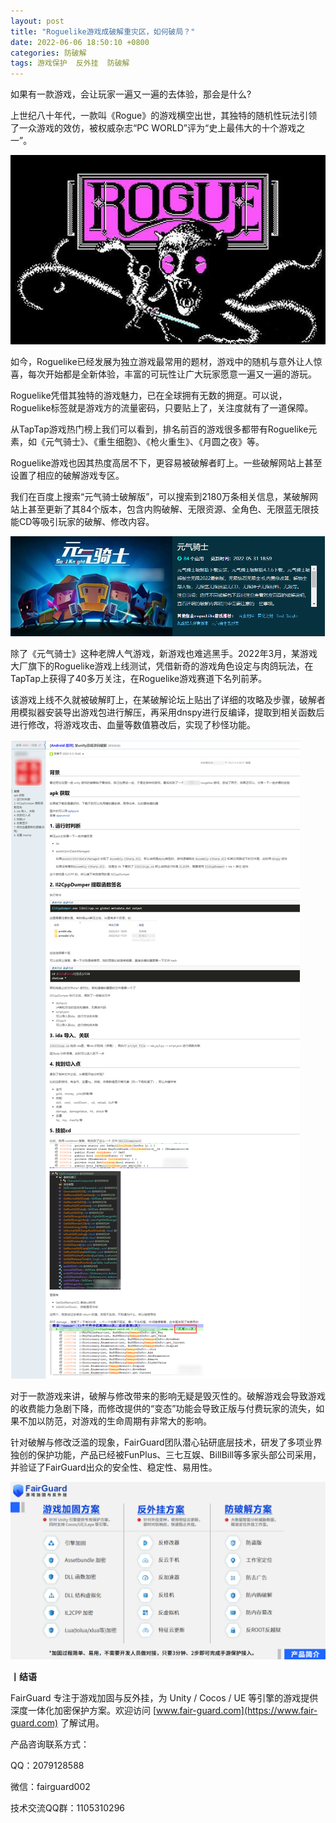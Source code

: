 ```yaml
---
layout: post
title: "Roguelike游戏成破解重灾区，如何破局？"
date: 2022-06-06 18:50:10 +0800
categories: 防破解
tags: 游戏保护  反外挂  防破解
---
```


如果有一款游戏，会让玩家一遍又一遍的去体验，那会是什么?<!-- more -->  

上世纪八十年代，一款叫《Rogue》的游戏横空出世，其独特的随机性玩法引领了一众游戏的效仿，被权威杂志“PC WORLD”评为“史上最伟大的十个游戏之一”。  

![315_21](/assets/res/202103/肉鸽.jpg)  

如今，Roguelike已经发展为独立游戏最常用的题材，游戏中的随机与意外让人惊喜，每次开始都是全新体验，丰富的可玩性让广大玩家愿意一遍又一遍的游玩。  

Roguelike凭借其独特的游戏魅力，已在全球拥有无数的拥趸。可以说，Roguelike标签就是游戏方的流量密码，只要贴上了，关注度就有了一道保障。  

从TapTap游戏热门榜上我们可以看到，排名前百的游戏很多都带有Roguelike元素，如《元气骑士》、《重生细胞》、《枪火重生》、《月圆之夜》等。  

Roguelike游戏也因其热度高居不下，更容易被破解者盯上。一些破解网站上甚至设置了相应的破解游戏专区。  

我们在百度上搜索“元气骑士破解版”，可以搜索到2180万条相关信息，某破解网站上甚至更新了其84个版本，包含内购破解、无限资源、全角色、无限蓝无限技能CD等吸引玩家的破解、修改内容。  

![315_21](/assets/res/202103/元气骑士.png)  

除了《元气骑士》这种老牌人气游戏，新游戏也难逃黑手。2022年3月，某游戏大厂旗下的Roguelike游戏上线测试，凭借新奇的游戏角色设定与肉鸽玩法，在TapTap上获得了40多万关注，在Roguelike游戏赛道下名列前茅。  

该游戏上线不久就被破解盯上，在某破解论坛上贴出了详细的攻略及步骤，破解者用模拟器安装导出游戏包进行解压，再采用dnspy进行反编译，提取到相关函数后进行修改，将游戏攻击、血量等数值篡改后，实现了秒怪功能。  

![315_21](/assets/res/202103/破解流程.png)  

对于一款游戏来讲，破解与修改带来的影响无疑是毁灭性的。破解游戏会导致游戏的收费能力急剧下降，而修改提供的“变态”功能会导致正版与付费玩家的流失，如果不加以防范，对游戏的生命周期有非常大的影响。  

针对破解与修改泛滥的现象，FairGuard团队潜心钻研底层技术，研发了多项业界独创的保护功能，产品已经被FunPlus、三七互娱、BillBill等多家头部公司采用，并验证了FairGuard出众的安全性、稳定性、易用性。  

![315_21](/assets/res/202103/产品简介.png)  


**丨结语**  

FairGuard 专注于游戏加固与反外挂，为 Unity / Cocos / UE 等引擎的游戏提供深度一体化加密保护方案。欢迎访问 [www.fair-guard.com](https://www.fair-guard.com) 了解试用。    

产品咨询联系方式：  

QQ：2079128588  

微信：fairguard002  

技术交流QQ群：1105310296  